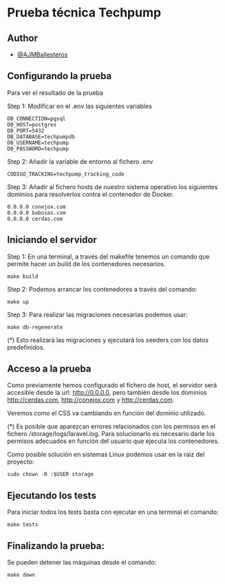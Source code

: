 
# Prueba técnica Techpump




## Author

- [@AJMBallesteros](https://github.com/AJMBallesteros)


## Configurando la prueba

Para ver el resultado de la prueba

Step 1: Modificar en el .env las siguientes variables

```code
DB_CONNECTION=pgsql
DB_HOST=postgres
DB_PORT=5432
DB_DATABASE=techpumpdb
DB_USERNAME=techpump
DB_PASSWORD=techpump
```

Step 2: Añadir la variable de entorno al fichero .env

```code
CODIGO_TRACKING=techpump_tracking_code
```

Step 3: Añadir al fichero hosts de nuestro sistema operativo los siguientes dominios para resolverlos contra el contenedor de Docker.
```code
0.0.0.0 conejox.com
0.0.0.0	babosas.com
0.0.0.0	cerdas.com
```

## Iniciando el servidor

Step 1: En una terminal, a través del makefile tenemos un comando que 
permite hacer un build de los contenedores necesarios.
```code
make build
```
Step 2: Podemos arrancar los contenedores a través del comando:
```code
make up
```

Step 3: Para realizar las migraciones necesarias podemos usar:
```code
make db-regenerate
```

(*) Esto realizará las migraciones y ejecutará los seeders con los datos predefinidos.

## Acceso a la prueba

Como previamente hemos configurado el fichero de host, el servidor será accesible desde la url: http://0.0.0.0, pero también desde los dominios http://cerdas.com, http://conejox.com y http://cerdas.com.

Veremos como el CSS va cambiando en función del dominio utilizado.

(*) Es posible que aparezcan errores relacionados con los permisos en el fichero /storage/logs/laravel.log. Para solucionarlo es necesario darle los permisos adecuados en función del usuario que ejecuta los contenedores. 

Como posible solución en sistemas Linux podemos usar en la raiz del proyecto:
```code
sudo chown -R :$USER storage
```


## Ejecutando los tests

Para iniciar todos los tests basta con ejecutar en una terminal el comando:
```code
make tests
```

## Finalizando la prueba:

Se pueden detener las máquinas desde el comando:
```code
make down
```





